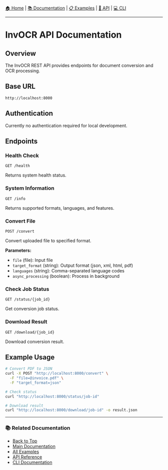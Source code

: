 [🏠 Home](../README.md) | [📚 Documentation](./) | [📋 Examples](./examples.md) | [🔌 API](./api.md) | [💻 CLI](./cli.md)

---

# InvOCR API Documentation

## Overview

The InvOCR REST API provides endpoints for document conversion and OCR processing.

## Base URL

```
http://localhost:8000
```

## Authentication

Currently no authentication required for local development.

## Endpoints

### Health Check

```http
GET /health
```

Returns system health status.

### System Information

```http
GET /info
```

Returns supported formats, languages, and features.

### Convert File

```http
POST /convert
```

Convert uploaded file to specified format.

**Parameters:**
- `file` (file): Input file
- `target_format` (string): Output format (json, xml, html, pdf)
- `languages` (string): Comma-separated language codes
- `async_processing` (boolean): Process in background

### Check Job Status

```http
GET /status/{job_id}
```

Get conversion job status.

### Download Result

```http
GET /download/{job_id}
```

Download conversion result.

## Example Usage

```bash
# Convert PDF to JSON
curl -X POST "http://localhost:8000/convert" \
  -F "file=@invoice.pdf" \
  -F "target_format=json"

# Check status
curl "http://localhost:8000/status/job-id"

# Download result
curl "http://localhost:8000/download/job-id" -o result.json
```
---

### 📚 Related Documentation
- [Back to Top](#)
- [Main Documentation](../README.md)
- [All Examples](./examples.md)
- [API Reference](./api.md)
- [CLI Documentation](./cli.md)
